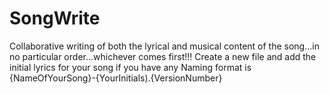 # SongWrite
Collaborative writing of both the lyrical and musical content of the song...in no particular order...whichever comes first!!!
Create a new file and add the initial lyrics for your song if you have any
Naming format is {NameOfYourSong}-{YourInitials).{VersionNumber}
